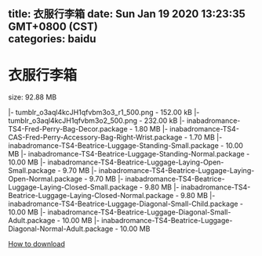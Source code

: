 
title: 衣服行李箱
date: Sun Jan 19 2020 13:23:35 GMT+0800 (CST)    
categories: baidu
---

# 衣服行李箱
size: 92.88 MB
 
 
|- tumblr_o3aql4kcJH1qfvbm3o3_r1_500.png - 152.00 kB
|- tumblr_o3aql4kcJH1qfvbm3o2_500.png - 232.00 kB
|- inabadromance-TS4-Fred-Perry-Bag-Decor.package - 1.80 MB
|- inabadromance-TS4-CAS-Fred-Perry-Accessory-Bag-Right-Wrist.package - 1.70 MB
|- inabadromance-TS4-Beatrice-Luggage-Standing-Small.package - 10.00 MB
|- inabadromance-TS4-Beatrice-Luggage-Standing-Normal.package - 10.00 MB
|- inabadromance-TS4-Beatrice-Luggage-Laying-Open-Small.package - 9.70 MB
|- inabadromance-TS4-Beatrice-Luggage-Laying-Open-Normal.package - 9.70 MB
|- inabadromance-TS4-Beatrice-Luggage-Laying-Closed-Small.package - 9.80 MB
|- inabadromance-TS4-Beatrice-Luggage-Laying-Closed-Normal.package - 9.80 MB
|- inabadromance-TS4-Beatrice-Luggage-Diagonal-Small-Child.package - 10.00 MB
|- inabadromance-TS4-Beatrice-Luggage-Diagonal-Small-Adult.package - 10.00 MB
|- inabadromance-TS4-Beatrice-Luggage-Diagonal-Normal-Adult.package - 10.00 MB

[How to download](https://bpcam.bemobtrk.com/go/2ceec3aa-1ca2-46d6-b9ff-aaa5c184517c?jno=745)